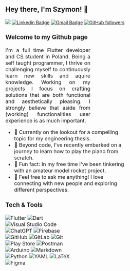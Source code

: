 
## Hey there, I'm Szymon! 👋

![](https://komarev.com/ghpvc/?username=xmooncake)
[![Linkedin Badge](https://img.shields.io/badge/-Szymon_Gierlach-blue?style=flat-square&logo=Linkedin&logoColor=white&link=)]('')
[![Gmail Badge](https://img.shields.io/badge/-s.gierlachpl@gmail.com-c14438?style=flat-square&logo=Gmail&logoColor=white&link=mailto:s.gierlachpl@gmail.com)](mailto:s.gierlachpl@gmail.com)
[![GitHub followers](https://img.shields.io/github/followers/xmooncake?label=Follow&style=social)](https://github.com/xmooncake/?tab=follow)

<div style="font-size: 16px; padding-right: 10%; width: 75%;">

### Welcome to my Github page

<div style="text-align: justify; text-justify: inter-word; width: 70%; ">

I'm a full time Flutter developer and CS student in Poland.
Being a self taught programmer, I thrive on challenging myself to continuously learn new skills and aquire knowledge.
Working on my projects I focus on crafting solutions that are both functional and aesthetically pleasing.
I strongly believe that aside from (working) functionalities user experience is as much important.

</div>

- 🔭 Currently on the lookout for a compelling topic for my engineering thesis.
- 🌱 Beyond code, I've recently embarked on a journey to learn how to play the piano from scratch.
- 🚀 Fun fact: In my free time I've been tinkering with an amateur model rocket project.
- 💬 Feel free to ask me anything! I love connecting with new people and exploring different perspectives.

### Tech & Tools

<div style="width: 60%;">

![Flutter](https://img.shields.io/badge/Flutter-%2302569B.svg?style=flat&logo=Flutter&logoColor=white)
![Dart](https://img.shields.io/badge/Dart-%230175C2.svg?style=flat&logo=dart&logoColor=white)
![Visual Studio Code](https://img.shields.io/badge/Visual%20Studio%20Code-0078d7.svg?style=flat&logo=visual-studio-code&logoColor=white)
![ChatGPT](https://img.shields.io/badge/ChatGPT-74aa9c?style=flat&logo=openai&logoColor=white)
![Firebase](https://img.shields.io/badge/Firebase-%23039BE5.svg?style=flat&logo=firebase)
![GitHub](https://img.shields.io/badge/Github-%23121011.svg?style=flat&logo=github&logoColor=white)
![GitLab](https://img.shields.io/badge/Gitlab-%23181717.svg?style=flat&logo=gitlab&logoColor=white)
![Git](https://img.shields.io/badge/Git-%23F05033.svg?style=flat&logo=git&logoColor=white)
![Play Store](https://img.shields.io/badge/Google_Play-414141?style=flat&logo=google-play&logoColor=white)
![Postman](https://img.shields.io/badge/Postman-FF6C37?style=flat&logo=postman&logoColor=white)
![Arduino](https://img.shields.io/badge/-Arduino-00979D?style=flat&logo=Arduino&logoColor=white)
![Markdown](https://img.shields.io/badge/Markdown-%23000000.svg?style=flat&logo=markdown&logoColor=white)
![Python](https://img.shields.io/badge/Python-3670A0?style=flat&logo=python&logoColor=ffdd54)
![YAML](https://img.shields.io/badge/Yaml-%23ffffff.svg?style=flat&logo=yaml&logoColor=151515)
![LaTeX](https://img.shields.io/badge/Latex-%23008080.svg?style=flat&logo=latex&logoColor=white)
![Figma](https://img.shields.io/badge/Figma-%23F24E1E.svg?style=flat&logo=figma&logoColor=white)

</div>

</div>
